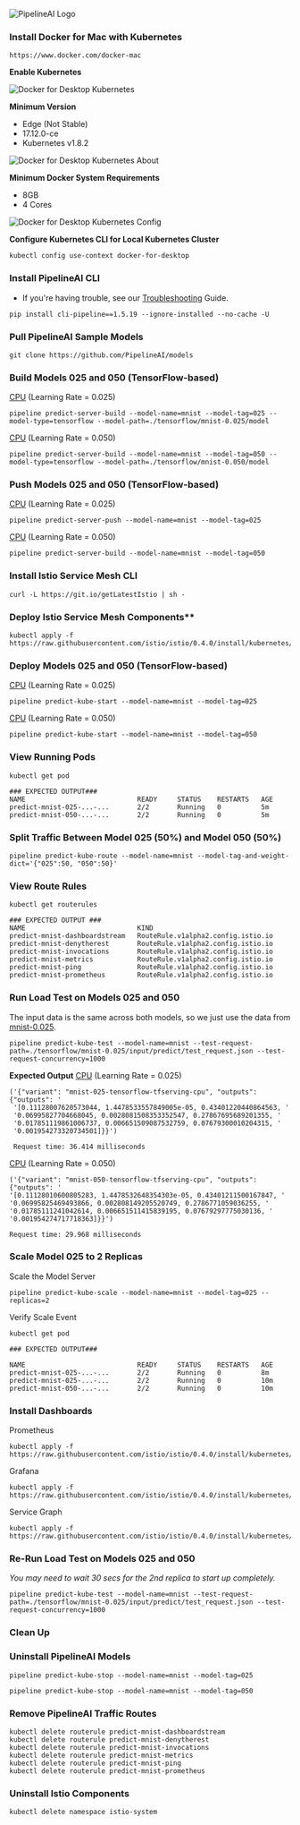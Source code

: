 ![PipelineAI Logo](http://pipeline.ai/assets/img/logo/pipelineai-split-black-258x62.png)

### Install Docker for Mac with Kubernetes 
```
https://www.docker.com/docker-mac
```

**Enable Kubernetes**

![Docker for Desktop Kubernetes](http://pipeline.ai/assets/img/docker-desktop-kubernetes.png?classes=border,shadow)

**Minimum Version**
* Edge (Not Stable)
* 17.12.0-ce
* Kubernetes v1.8.2

![Docker for Desktop Kubernetes About](http://pipeline.ai/assets/img/docker-desktop-kubernetes-about.png?classes=border,shadow)

**Minimum Docker System Requirements**
* 8GB
* 4 Cores

![Docker for Desktop Kubernetes Config](http://pipeline.ai/assets/img/docker-desktop-kubernetes-config.png?classes=border,shadow)

**Configure Kubernetes CLI for Local Kubernetes Cluster**
```
kubectl config use-context docker-for-desktop
```

### Install PipelineAI CLI
* If you're having trouble, see our [Troubleshooting](/docs/troubleshooting) Guide.
```
pip install cli-pipeline==1.5.19 --ignore-installed --no-cache -U 
```

### Pull PipelineAI Sample Models
```
git clone https://github.com/PipelineAI/models
```

### Build Models 025 and 050 (TensorFlow-based)

[CPU](https://github.com/PipelineAI/models/tree/f559987d7c889b7a2e82528cc72d003ef3a34573/tensorflow/mnist-0.025) (Learning Rate = 0.025)
```
pipeline predict-server-build --model-name=mnist --model-tag=025 --model-type=tensorflow --model-path=./tensorflow/mnist-0.025/model
```

[CPU](https://github.com/PipelineAI/models/tree/f559987d7c889b7a2e82528cc72d003ef3a34573/tensorflow/mnist-0.050) (Learning Rate = 0.050)
```
pipeline predict-server-build --model-name=mnist --model-tag=050 --model-type=tensorflow --model-path=./tensorflow/mnist-0.050/model
```

### Push Models 025 and 050 (TensorFlow-based)

[CPU](https://github.com/PipelineAI/models/tree/f559987d7c889b7a2e82528cc72d003ef3a34573/tensorflow/mnist-0.025) (Learning Rate = 0.025)
```
pipeline predict-server-push --model-name=mnist --model-tag=025
```

[CPU](https://github.com/PipelineAI/models/tree/f559987d7c889b7a2e82528cc72d003ef3a34573/tensorflow/mnist-0.050) (Learning Rate = 0.050)
```
pipeline predict-server-build --model-name=mnist --model-tag=050
```

### Install Istio Service Mesh CLI
```
curl -L https://git.io/getLatestIstio | sh -
```

### Deploy Istio Service Mesh Components**
```
kubectl apply -f https://raw.githubusercontent.com/istio/istio/0.4.0/install/kubernetes/istio.yaml
```

### Deploy Models 025 and 050 (TensorFlow-based)

[CPU](https://github.com/PipelineAI/models/tree/f559987d7c889b7a2e82528cc72d003ef3a34573/tensorflow/mnist-0.025) (Learning Rate = 0.025)
```
pipeline predict-kube-start --model-name=mnist --model-tag=025
```

[CPU](https://github.com/PipelineAI/models/tree/f559987d7c889b7a2e82528cc72d003ef3a34573/tensorflow/mnist-0.050) (Learning Rate = 0.050)
```
pipeline predict-kube-start --model-name=mnist --model-tag=050
```

### View Running Pods
```
kubectl get pod

### EXPECTED OUTPUT###
NAME                            READY     STATUS    RESTARTS   AGE
predict-mnist-025-...-...       2/2       Running   0          5m
predict-mnist-050-...-...       2/2       Running   0          5m
```

### Split Traffic Between Model 025 (50%) and Model 050 (50%)
```
pipeline predict-kube-route --model-name=mnist --model-tag-and-weight-dict='{"025":50, "050":50}'
```

### View Route Rules
```
kubectl get routerules

### EXPECTED OUTPUT ###
NAME                            KIND
predict-mnist-dashboardstream   RouteRule.v1alpha2.config.istio.io
predict-mnist-denytherest       RouteRule.v1alpha2.config.istio.io
predict-mnist-invocations       RouteRule.v1alpha2.config.istio.io
predict-mnist-metrics           RouteRule.v1alpha2.config.istio.io
predict-mnist-ping              RouteRule.v1alpha2.config.istio.io
predict-mnist-prometheus        RouteRule.v1alpha2.config.istio.io
```

### Run Load Test on Models 025 and 050
The input data is the same across both models, so we just use the data from [mnist-0.025](https://github.com/PipelineAI/models/blob/6c9a2a0c6f132e07fad54783ae71180a01eb146a/tensorflow/mnist-0.025/input/predict/test_request.json).
```
pipeline predict-kube-test --model-name=mnist --test-request-path=./tensorflow/mnist-0.025/input/predict/test_request.json --test-request-concurrency=1000
```

**Expected Output**
[CPU](https://github.com/PipelineAI/models/tree/f559987d7c889b7a2e82528cc72d003ef3a34573/tensorflow/mnist-0.025) (Learning Rate = 0.025)
```
('{"variant": "mnist-025-tensorflow-tfserving-cpu", "outputs":{"outputs": '
 '[0.11128007620573044, 1.4478533557849005e-05, 0.43401220440864563, '
 '0.06995827704668045, 0.0028081508353352547, 0.27867695689201355, '
 '0.017851119861006737, 0.006651509087532759, 0.07679300010204315, '
 '0.001954273320734501]}}')
 
 Request time: 36.414 milliseconds
 ```

[CPU](https://github.com/PipelineAI/models/tree/f559987d7c889b7a2e82528cc72d003ef3a34573/tensorflow/mnist-0.050) (Learning Rate = 0.050)
 ```
('{"variant": "mnist-050-tensorflow-tfserving-cpu", "outputs":{"outputs": '
 '[0.11128010600805283, 1.4478532648354303e-05, 0.43401211500167847, '
 '0.06995825469493866, 0.002808149205520749, 0.2786771059036255, '
 '0.01785111241042614, 0.006651511415839195, 0.07679297775030136, '
 '0.001954274717718363]}}')

Request time: 29.968 milliseconds
 ```

### Scale Model 025 to 2 Replicas
Scale the Model Server
```
pipeline predict-kube-scale --model-name=mnist --model-tag=025 --replicas=2
```

Verify Scale Event
```
kubectl get pod

### EXPECTED OUTPUT###

NAME                            READY     STATUS    RESTARTS   AGE
predict-mnist-025-...-...       2/2       Running   0          8m
predict-mnist-025-...-...       2/2       Running   0          10m
predict-mnist-050-...-...       2/2       Running   0          10m
```

### Install Dashboards
Prometheus
```
kubectl apply -f https://raw.githubusercontent.com/istio/istio/0.4.0/install/kubernetes/addons/prometheus.yaml
```

Grafana
```
kubectl apply -f https://raw.githubusercontent.com/istio/istio/0.4.0/install/kubernetes/addons/grafana.yaml
```

Service Graph
```
kubectl apply -f https://raw.githubusercontent.com/istio/istio/0.4.0/install/kubernetes/addons/servicegraph.yaml
```

### Re-Run Load Test on Models 025 and 050
_You may need to wait 30 secs for the 2nd replica to start up completely._
```
pipeline predict-kube-test --model-name=mnist --test-request-path=./tensorflow/mnist-0.025/input/predict/test_request.json --test-request-concurrency=1000
```

### Clean Up

### Uninstall PipelineAI Models
```
pipeline predict-kube-stop --model-name=mnist --model-tag=025
```
```
pipeline predict-kube-stop --model-name=mnist --model-tag=050
```

### Remove PipelineAI Traffic Routes
```
kubectl delete routerule predict-mnist-dashboardstream
kubectl delete routerule predict-mnist-denytherest
kubectl delete routerule predict-mnist-invocations
kubectl delete routerule predict-mnist-metrics
kubectl delete routerule predict-mnist-ping
kubectl delete routerule predict-mnist-prometheus
```

### Uninstall Istio Components
```
kubectl delete namespace istio-system
```
